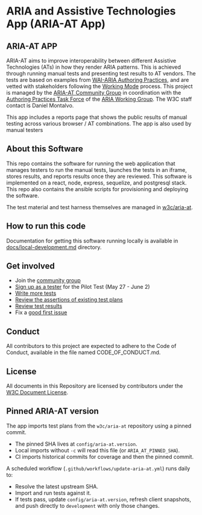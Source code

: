 # ARIA and Assistive Technologies App (ARIA-AT App)

## ARIA-AT APP

ARIA-AT aims to improve interoperability between different Assistive Technologies (ATs) in how they render ARIA patterns. This is achieved through running manual tests and presenting test results to AT vendors. The tests are based on examples from [WAI-ARIA Authoring Practices](https://w3c.github.io/aria-practices/), and are vetted with stakeholders following the [Working Mode](https://github.com/w3c/aria-at/wiki/Working-Mode) process. This project is managed by the [ARIA-AT Community Group](https://www.w3.org/groups/cg/aria-at) in coordination with the [Authoring Practices Task Force](https://www.w3.org/WAI/ARIA/task-forces/practices/) of the [ARIA Working Group](http://www.w3.org/WAI/ARIA/). The W3C staff contact is Daniel Montalvo.

This app includes a reports page that shows the public results of manual testing across various browser / AT combinations. The app is also used by manual testers

## About this Software

This repo contains the software for running the web application that manages testers to run the manual tests, launches the tests in an iframe, stores results, and reports results once they are reviewed. This software is implemented on a react, node, express, sequelize, and postgresql stack. This repo also contains the ansible scripts for provisioning and deploying the software.

The test material and test harness themselves are managed in [w3c/aria-at](https://github.com/w3c/aria-at).

## How to run this code

Documentation for getting this software running locally is available in [docs/local-development.md](docs/local-development.md) directory.

## Get involved

- Join the [community group](https://www.w3.org/community/aria-at/)
- [Sign up as a tester](https://github.com/w3c/aria-at/issues/162) for the Pilot Test (May 27 - June 2)
- [Write more tests](https://github.com/w3c/aria-at/wiki/How-to-contribute-tests)
- [Review the assertions of existing test plans](https://w3c.github.io/aria-at/review-test-plans/)
- [Review test results](https://w3c.github.io/aria-at/results/)
- Fix a [good first issue](https://github.com/w3c/aria-at/issues?q=is%3Aopen+is%3Aissue+label%3A%22good+first+issue%22)

## Conduct

All contributors to this project are expected to adhere to the Code of Conduct, available in the file named CODE_OF_CONDUCT.md.

## License

All documents in this Repository are licensed by contributors
under the
[W3C Document License](https://www.w3.org/Consortium/Legal/copyright-documents).

## Pinned ARIA-AT version

The app imports test plans from the `w3c/aria-at` repository using a pinned commit.

- The pinned SHA lives at `config/aria-at.version`.
- Local imports without `-c` will read this file (or `ARIA_AT_PINNED_SHA`).
- CI imports historical commits for coverage and then the pinned commit.

A scheduled workflow (`.github/workflows/update-aria-at.yml`) runs daily to:

- Resolve the latest upstream SHA.
- Import and run tests against it.
- If tests pass, update `config/aria-at.version`, refresh client snapshots, and push directly to `development` with only those changes.
